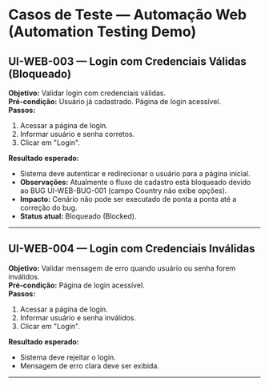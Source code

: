 # Casos de Teste — Automação Web (Automation Testing Demo)

## UI-WEB-003 — Login com Credenciais Válidas (Bloqueado)
**Objetivo:** Validar login com credenciais válidas.  
**Pré-condição:** Usuário já cadastrado. Página de login acessível.  
**Passos:**
1. Acessar a página de login.
2. Informar usuário e senha corretos.
3. Clicar em "Login".

**Resultado esperado:**
- Sistema deve autenticar e redirecionar o usuário para a página inicial.
- **Observações:** Atualmente o fluxo de cadastro está bloqueado devido ao BUG UI-WEB-BUG-001 (campo Country não exibe opções).
- **Impacto:** Cenário não pode ser executado de ponta a ponta até a correção do bug.
- **Status atual:** Bloqueado (Blocked).
---

## UI-WEB-004 — Login com Credenciais Inválidas
**Objetivo:** Validar mensagem de erro quando usuário ou senha forem inválidos.  
**Pré-condição:** Página de login acessível.  
**Passos:**
1. Acessar a página de login.
2. Informar usuário e senha inválidos.
3. Clicar em "Login".

**Resultado esperado:**
- Sistema deve rejeitar o login.
- Mensagem de erro clara deve ser exibida.

---